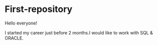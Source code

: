 # First-repository
Hello everyone!

I started my career just before 2 months.I would like to work with SQL & ORACLE. 
